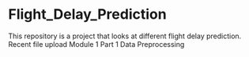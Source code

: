 # Flight_Delay_Prediction
This repository is a project that looks at different flight delay prediction.
Recent file upload
Module 1 Part 1 Data Preprocessing
